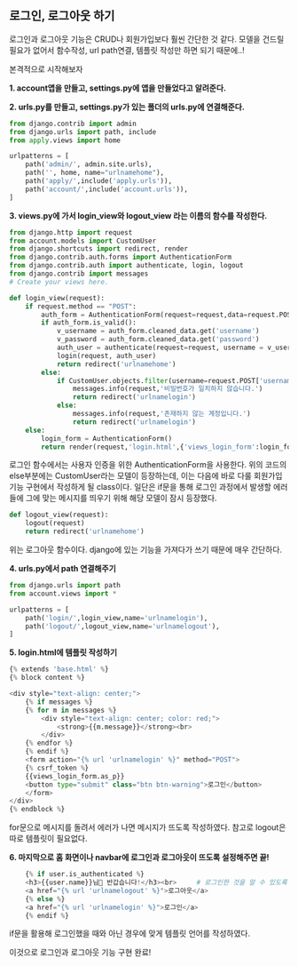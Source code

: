 ## 로그인, 로그아웃 하기

로그인과 로그아웃 기능은 CRUD나 회원가입보다 훨씬 간단한 것 같다. 모델을 건드릴 필요가 없어서 함수작성, url path연결, 템플릿 작성만 하면 되기 때문에..!

본격적으로 시작해보자 



**1. account앱을 만들고, settings.py에 앱을 만들었다고 알려준다.**



**2. urls.py를 만들고, settings.py가 있는 폴더의 urls.py에 연결해준다.** 

```python
from django.contrib import admin
from django.urls import path, include
from apply.views import home

urlpatterns = [
    path('admin/', admin.site.urls),
    path('', home, name="urlnamehome"),
    path('apply/',include('apply.urls')),
    path('account/',include('account.urls')),
]

```



**3. views.py에 가서 login_view와 logout_view 라는 이름의 함수를 작성한다.**

```python
from django.http import request
from account.models import CustomUser
from django.shortcuts import redirect, render
from django.contrib.auth.forms import AuthenticationForm
from django.contrib.auth import authenticate, login, logout
from django.contrib import messages
# Create your views here.

def login_view(request):
    if request.method == "POST":
        auth_form = AuthenticationForm(request=request,data=request.POST)
        if auth_form.is_valid():
            v_username = auth_form.cleaned_data.get('username')
            v_password = auth_form.cleaned_data.get('password')
            auth_user = authenticate(request=request, username = v_username, password = v_password)
            login(request, auth_user)
            return redirect('urlnamehome')
        else:
            if CustomUser.objects.filter(username=request.POST['username']).exists():
                messages.info(request,'비밀번호가 일치하지 않습니다.')
                return redirect('urlnamelogin')
            else: 
                messages.info(request,'존재하지 않는 계정입니다.')
                return redirect('urlnamelogin')
    else:   
        login_form = AuthenticationForm()
        return render(request,'login.html',{'views_login_form':login_form})
```

로그인 함수에서는 사용자 인증을 위한 AuthenticationForm을 사용한다. 위의 코드의 else부분에는 CustomUser라는 모델이 등장하는데, 이는 다음에 바로 다룰 회원가입 기능 구현에서 작성하게 될 class이다. 일단은 if문을 통해 로그인 과정에서 발생할 에러들에 그에 맞는 메시지를 띄우기 위해 해당 모델이 잠시 등장했다. 



```python
def logout_view(request):
    logout(request)
    return redirect('urlnamehome')
```

위는 로그아웃 함수이다. django에 있는 기능을 가져다가 쓰기 때문에 매우 간단하다. 





**4. urls.py에서 path 연결해주기**

```python
from django.urls import path
from account.views import *

urlpatterns = [
    path('login/',login_view,name='urlnamelogin'),
    path('logout/',logout_view,name='urlnamelogout'),
]  
```



**5. login.html에 템플릿 작성하기**

```python
{% extends 'base.html' %}
{% block content %}

<div style="text-align: center;">
    {% if messages %}
    {% for m in messages %}
        <div style="text-align: center; color: red;">
            <strong>{{m.message}}</strong><br>
        </div>
    {% endfor %}
    {% endif %}
    <form action="{% url 'urlnamelogin' %}" method="POST">
    {% csrf_token %}
    {{views_login_form.as_p}}
    <button type="submit" class="btn btn-warning">로그인</button>
    </form>
</div>
{% endblock %}
```

for문으로 메시지를 돌려서 에러가 나면 메시지가 뜨도록 작성하였다. 참고로 logout은 따로 템플릿이 필요없다. 





**6. 마지막으로 홈 화면이나 navbar에 로그인과 로그아웃이 뜨도록 설정해주면 끝!**

```python
    {% if user.is_authenticated %}
    <h3>{{user.name}}님🦁 반갑습니다!</h3><br>     # 로그인한 것을 알 수 있도록 로그인 시 이름을 띄운다
    <a href="{% url 'urlnamelogout' %}">로그아웃</a>
    {% else %}
    <a href="{% url 'urlnamelogin' %}">로그인</a>
    {% endif %}
```

if문을 활용해 로그인했을 때와 아닌 경우에 맞게 템플릿 언어를 작성하였다. 



이것으로 로그인과 로그아웃 기능 구현 완료! 